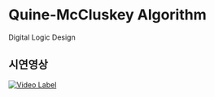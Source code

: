 # Quine-McCluskey Algorithm
Digital Logic Design

## 시연영상
[![Video Label](https://img.youtube.com/vi/LbnrDupq3Gs/0.jpg)](https://youtu.be/LbnrDupq3Gs)
